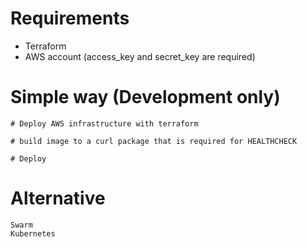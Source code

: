 # Requirements

* Terraform
* AWS account (access_key and secret_key are required)

# Simple way (Development only)

	# Deploy AWS infrastructure with terraform

	# build image to a curl package that is required for HEALTHCHECK

	# Deploy 

# Alternative

	Swarm
	Kubernetes



